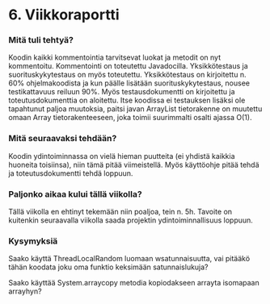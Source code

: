 # 6. Viikkoraportti

### Mitä tuli tehtyä?
Koodin kaikki kommentointia tarvitsevat luokat ja metodit on nyt kommentoitu. Kommentointi on toteutettu Javadocilla. Yksikkötestaus ja suorituskykytestaus on myös toteutettu. Yksikkötestaus on kirjoitettu n. 60% ohjelmakoodista ja kun päälle lisätään suorituskykytestaus, nousee testikattavuus reiluun 90%. Myös testausdokumentti on kirjoitettu ja toteutusdokumenttia on aloitettu. Itse koodissa ei testauksen lisäksi ole tapahtunut paljoa muutoksia, paitsi javan ArrayList tietorakenne on muutettu omaan Array tietorakenteeseen, joka toimii suurimmalti osalti ajassa O(1). 

### Mitä seuraavaksi tehdään?
Koodin ydintoiminnassa on vielä hieman puutteita (ei yhdistä kaikkia huoneita toisiinsa), niin tämä pitää viimeistellä. Myös käyttöohje pitää tehdä ja toteutusdokumentti tehdä loppuun.

### Paljonko aikaa kului tällä viikolla?
Tällä viikolla en ehtinyt tekemään niin poaljoa, tein n. 5h. Tavoite on kuitenkin seuraavalla viikolla saada projektin ydintoiminnallisuus loppuun.

### Kysymyksiä
Saako käyttä ThreadLocalRandom luomaan wsatunnaisuutta, vai pitääkö tähän koodata joku oma funktio keksimään satunnaislukuja?

Saako käyttää System.arraycopy metodia kopiodakseen arrayta isomapaan arrayhyn?